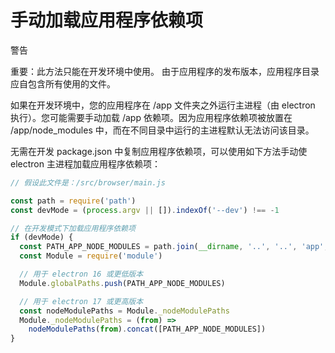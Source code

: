 # 手动加载应用程序依赖项

警告

重要：此方法只能在开发环境中使用。
由于应用程序的发布版本，应用程序目录应自包含所有使用的文件。

如果在开发环境中，您的应用程序在 /app 文件夹之外运行主进程（由 electron 执行）。您可能需要手动加载 /app 依赖项。因为应用程序依赖项被放置在 /app/node_modules 中，而在不同目录中运行的主进程默认无法访问该目录。

无需在开发 package.json 中复制应用程序依赖项，可以使用如下方法手动使 electron 主进程加载应用程序依赖项：

```javascript
// 假设此文件是：/src/browser/main.js

const path = require('path')
const devMode = (process.argv || []).indexOf('--dev') !== -1

// 在开发模式下加载应用程序依赖项
if (devMode) {
  const PATH_APP_NODE_MODULES = path.join(__dirname, '..', '..', 'app', 'node_modules')
  const Module = require('module')

  // 用于 electron 16 或更低版本
  Module.globalPaths.push(PATH_APP_NODE_MODULES)

  // 用于 electron 17 或更高版本
  const nodeModulePaths = Module._nodeModulePaths
  Module._nodeModulePaths = (from) =>
    nodeModulePaths(from).concat([PATH_APP_NODE_MODULES])
}
```